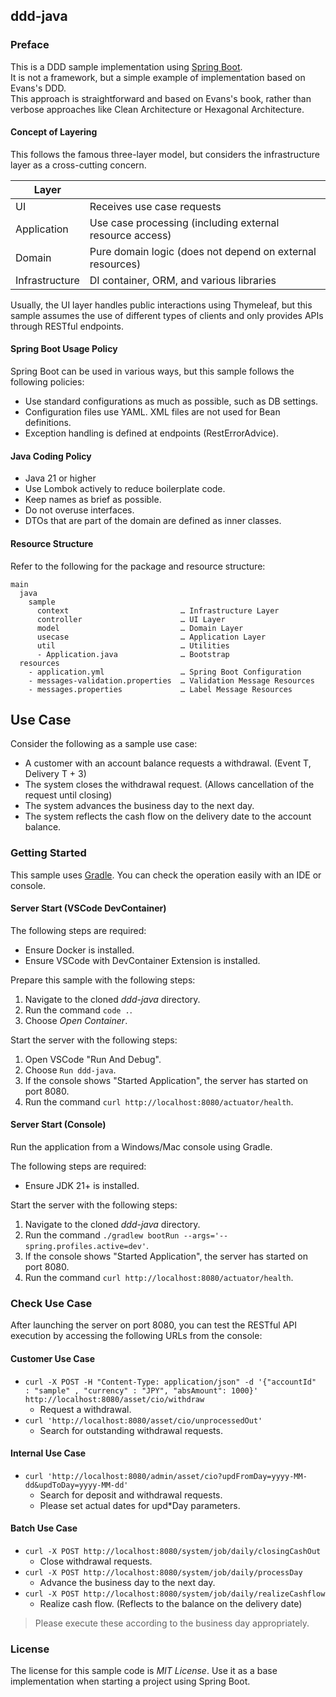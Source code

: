 ddd-java
---

### Preface

This is a DDD sample implementation using [Spring Boot](http://projects.spring.io/spring-boot/).  
It is not a framework, but a simple example of implementation based on Evans's DDD.  
This approach is straightforward and based on Evans's book, rather than verbose approaches like Clean Architecture or Hexagonal Architecture.

#### Concept of Layering

This follows the famous three-layer model, but considers the infrastructure layer as a cross-cutting concern.

| Layer          |                                                            |
| -------------- | ----------------------------------------------------------- |
| UI             | Receives use case requests                                  |
| Application    | Use case processing (including external resource access)   |
| Domain         | Pure domain logic (does not depend on external resources)  |
| Infrastructure | DI container, ORM, and various libraries                   |

Usually, the UI layer handles public interactions using Thymeleaf, but this sample assumes the use of different types of clients and only provides APIs through RESTful endpoints.

#### Spring Boot Usage Policy

Spring Boot can be used in various ways, but this sample follows the following policies:

- Use standard configurations as much as possible, such as DB settings.
- Configuration files use YAML. XML files are not used for Bean definitions.
- Exception handling is defined at endpoints (RestErrorAdvice).

#### Java Coding Policy

- Java 21 or higher
- Use Lombok actively to reduce boilerplate code.
- Keep names as brief as possible.
- Do not overuse interfaces.
- DTOs that are part of the domain are defined as inner classes.

#### Resource Structure

Refer to the following for the package and resource structure:

```
main
  java
    sample
      context                         … Infrastructure Layer
      controller                      … UI Layer
      model                           … Domain Layer
      usecase                         … Application Layer
      util                            … Utilities
      - Application.java              … Bootstrap
  resources
    - application.yml                 … Spring Boot Configuration
    - messages-validation.properties  … Validation Message Resources
    - messages.properties             … Label Message Resources
```

## Use Case

Consider the following as a sample use case:

- A customer with an account balance requests a withdrawal. (Event T, Delivery T + 3)
- The system closes the withdrawal request. (Allows cancellation of the request until closing)
- The system advances the business day to the next day.
- The system reflects the cash flow on the delivery date to the account balance.

### Getting Started

This sample uses [Gradle](https://gradle.org/). You can check the operation easily with an IDE or console.

#### Server Start (VSCode DevContainer)

The following steps are required:

- Ensure Docker is installed.
- Ensure VSCode with DevContainer Extension is installed.

Prepare this sample with the following steps:

1. Navigate to the cloned *ddd-java* directory.
1. Run the command `code .`.
1. Choose *Open Container*.

Start the server with the following steps:

1. Open VSCode "Run And Debug".
1. Choose `Run ddd-java`.
1. If the console shows "Started Application", the server has started on port 8080.
1. Run the command `curl http://localhost:8080/actuator/health`.

#### Server Start (Console)

Run the application from a Windows/Mac console using Gradle.

The following steps are required:

- Ensure JDK 21+ is installed.

Start the server with the following steps:

1. Navigate to the cloned *ddd-java* directory.
1. Run the command `./gradlew bootRun --args='--spring.profiles.active=dev'`.
1. If the console shows "Started Application", the server has started on port 8080.
1. Run the command `curl http://localhost:8080/actuator/health`.

### Check Use Case

After launching the server on port 8080, you can test the RESTful API execution by accessing the following URLs from the console:

#### Customer Use Case

- `curl -X POST -H "Content-Type: application/json" -d '{"accountId"  : "sample" , "currency" : "JPY", "absAmount": 1000}' http://localhost:8080/asset/cio/withdraw`
    - Request a withdrawal.
- `curl 'http://localhost:8080/asset/cio/unprocessedOut'`
    - Search for outstanding withdrawal requests.

#### Internal Use Case

- `curl 'http://localhost:8080/admin/asset/cio?updFromDay=yyyy-MM-dd&updToDay=yyyy-MM-dd'`
    - Search for deposit and withdrawal requests.
    - Please set actual dates for upd\*Day parameters.

#### Batch Use Case

- `curl -X POST http://localhost:8080/system/job/daily/closingCashOut`
    - Close withdrawal requests.
- `curl -X POST http://localhost:8080/system/job/daily/processDay`
    - Advance the business day to the next day.
- `curl -X POST http://localhost:8080/system/job/daily/realizeCashflow`
    - Realize cash flow. (Reflects to the balance on the delivery date)

> Please execute these according to the business day appropriately.

### License

The license for this sample code is *MIT License*.
Use it as a base implementation when starting a project using Spring Boot.

